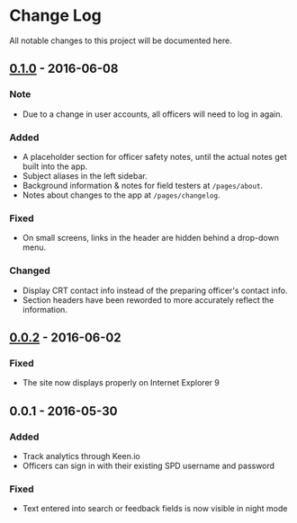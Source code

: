 # Change Log

All notable changes to this project will be documented here.

## [0.1.0] - 2016-06-08

### Note

* Due to a change in user accounts, all officers will need to log in again.

### Added

* A placeholder section for officer safety notes,
  until the actual notes get built into the app.
* Subject aliases in the left sidebar.
* Background information & notes for field testers at `/pages/about`.
* Notes about changes to the app at `/pages/changelog`.

### Fixed

* On small screens, links in the header are hidden behind a drop-down menu.

### Changed

* Display CRT contact info instead of the preparing officer's contact info.
* Section headers have been reworded to more accurately reflect the information.

## [0.0.2] - 2016-06-02

### Fixed

* The site now displays properly on Internet Explorer 9

## 0.0.1 - 2016-05-30

### Added

* Track analytics through Keen.io
* Officers can sign in with their existing SPD username and password

### Fixed

* Text entered into search or feedback fields is now visible in night mode

[Unreleased]: https://github.com/codeforamerica/crisisresponse/compare/v0.1.0...HEAD
[0.1.0]: https://github.com/codeforamerica/crisisresponse/compare/v0.0.2...v0.1.0
[0.0.2]: https://github.com/codeforamerica/crisisresponse/compare/v0.0.1...v0.0.2
